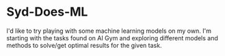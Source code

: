 # Syd-Does-ML
I'd like to try playing with some machine learning models on my own. I'm starting with the tasks found on AI Gym and exploring different models and methods to solve/get optimal results for the given task. 

